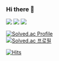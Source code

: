 ### Hi there 👋

<!--
**sanynote/sanynote** is a ✨ _special_ ✨ repository because its `README.md` (this file) appears on your GitHub profile.

Here are some ideas to get you started:

- 🔭 I’m currently working on ...
- 🌱 I’m currently learning ...
- 👯 I’m looking to collaborate on ...
- 🤔 I’m looking for help with ...
- 💬 Ask me about ...
- 📫 How to reach me: ...
- 😄 Pronouns: ...
- ⚡ Fun fact: ...
-->

<img src="https://img.shields.io/badge/React-61DAFB?style=flat-square&logo=React&logoColor=white"/></a>
<img src="https://img.shields.io/badge/JavaScript-F7DF1E?style=flat-square&logo=JavaScript&logoColor=white"/></a>
<img src="https://img.shields.io/badge/Python-3766AB?style=flat-square&logo=Python&logoColor=white"/></a>



[![Solved.ac Profile](http://mazassumnida.wtf/api/generate_badge?boj=sanynote)](https://solved.ac/sanynote)<br/>
[![Solved.ac
프로필](http://mazassumnida.wtf/api/generate_badge?boj=sanynote)](https://solved.ac/sanynote)

[![Hits](https://hits.seeyoufarm.com/api/count/incr/badge.svg?url=https%3A%2F%2Fgithub.com%2Fsanynote&count_bg=%23CCAAFF&title_bg=%23555555&icon=&icon_color=%23E7E7E7&title=hits&edge_flat=false)](https://hits.seeyoufarm.com)
